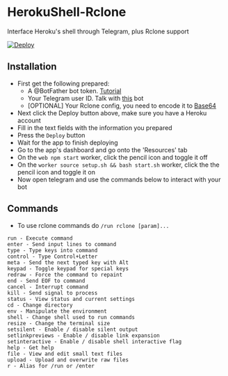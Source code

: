 # HerokuShell-Rclone
 Interface Heroku's shell through Telegram, plus Rclone support
 
[![Deploy](https://www.herokucdn.com/deploy/button.svg)](https://heroku.com/deploy?template=https://github.com/venom4525/HerokuShell-Rclone/tree/master)

## Installation
- First get the following prepared:
  - A @BotFather bot token. [Tutorial](https://www.siteguarding.com/en/how-to-get-telegram-bot-api-token)
  - Your Telegram user ID. Talk with [this](https://t.me/userinfobot) bot
  - [OPTIONAL] Your Rclone config, you need to encode it to [Base64](https://www.base64encode.org)
- Next click the Deploy button above, make sure you have a Heroku account
- Fill in the text fields with the information you prepared
- Press the `Deploy` button
- Wait for the app to finish deploying
- Go to the app's dashboard and go onto the 'Resources' tab
- On the `web npm start` worker, click the pencil icon and toggle it off
- On the `worker source setup.sh && bash start.sh` worker, click the the pencil icon and toggle it on
- Now open telegram and use the commands below to interact with your bot

## Commands
- To use rclone commands do `/run rclone [param]...`
```
run - Execute command
enter - Send input lines to command
type - Type keys into command
control - Type Control+Letter
meta - Send the next typed key with Alt
keypad - Toggle keypad for special keys
redraw - Force the command to repaint
end - Send EOF to command
cancel - Interrupt command
kill - Send signal to process
status - View status and current settings
cd - Change directory
env - Manipulate the environment
shell - Change shell used to run commands
resize - Change the terminal size
setsilent - Enable / disable silent output
setlinkpreviews - Enable / disable link expansion
setinteractive - Enable / disable shell interactive flag
help - Get help
file - View and edit small text files
upload - Upload and overwrite raw files
r - Alias for /run or /enter
```
